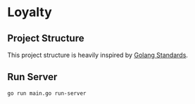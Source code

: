 # Loyalty

## Project Structure

This project structure is heavily inspired by [Golang Standards](https://github.com/golang-standards/project-layout).

## Run Server

```
go run main.go run-server
```
